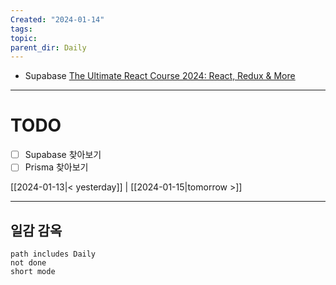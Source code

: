 ```yaml
---
Created: "2024-01-14"
tags: 
topic: 
parent_dir: Daily
---
```

- Supabase 
  [The Ultimate React Course 2024: React, Redux & More](https://kmooc.udemy.com/course/the-ultimate-react-course/)
 

----
# TODO
- [ ] Supabase 찾아보기
- [ ] Prisma 찾아보기
  
[[2024-01-13|< yesterday]] | [[2024-01-15|tomorrow >]]  
  
---  
## 일감 감옥  
```tasks  
path includes Daily  
not done  
short mode  
```